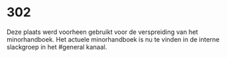 # 302
Deze plaats werd voorheen gebruikt voor de verspreiding van het minorhandboek. Het actuele minorhandboek is nu te vinden in de interne slackgroep in het #general kanaal.
